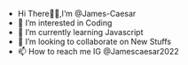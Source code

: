 - Hi There👋🏻,I’m @James-Caesar
- 👀 I’m interested in Coding 
- 🌱 I’m currently learning Javascript 
- 💞️ I’m looking to collaborate on New Stuffs
- 📫 How to reach me IG @Jamescaesar2022

<!---
James-Caesar/James-Caesar is a ✨ special ✨ repository because its `README.md` (this file) appears on your GitHub profile.
You can click the Preview link to take a look at your changes.
--->
